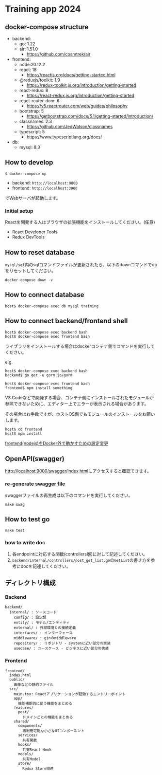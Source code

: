 # Training app 2024
## docker-compose structure

- backend:
  - go: 1.22
  - air: 1.51.0
    - https://github.com/cosmtrek/air
- frontend:
  - node:20.12.2
  - react: 18
    - https://reactjs.org/docs/getting-started.html
  - @reduxjs/toolkit: 1.9
    - https://redux-toolkit.js.org/introduction/getting-started
  - react-redux: 8
    - https://react-redux.js.org/introduction/getting-started
  - react-router-dom: 6
    - https://v5.reactrouter.com/web/guides/philosophy
  - bootstrap: 5
    - https://getbootstrap.com/docs/5.1/getting-started/introduction/
  - classnames: 2.3
    - https://github.com/JedWatson/classnames
  - typescript: 5
    - https://www.typescriptlang.org/docs/
- db:
  - mysql: 8.3

## How to develop

```
$ docker-compose up
```

- backend: `http://localhost:9000`
- frontend: `http://localhost:3000`

でWebサーバが起動します。

### Initial setup

Reactを開発する人はブラウザの拡張機能をインストールしてください。(任意)

- React Developer Tools
- Redux DevTools

## How to reset database

`mysql/sql`内のsqlコマンドファイルが更新されたら、以下のdownコマンドでdbをリセットしてください。
```
docker-compose down -v
```

## How to connect database

```
host$ docker-compose exec db mysql training
```

## How to connect backend/frontend shell

```
host$ docker-compose exec backend bash
host$ docker-compose exec frontend bash
```

ライブラリをインストールする場合はdockerコンテナ側でコマンドを実行してください。

e.g.

```
host$ docker-compose exec backend bash
backend$ go get -u gorm.io/gorm
```

```
host$ docker-compose exec frontend bash
frontend$ npm install something
```

VS Codeなどで開発する場合、コンテナ側にインストールされたモジュールが参照できないために、エディター上でエラーが表示される場合があります。

その場合はお手数ですが、ホストOS側でもモジュールのインストールをお願いします。

```
host$ cd frontend
host$ npm install
```

[frontend(nodejs)をDocker外で動かすための設定変更](https://github.com/givery-technology/training-app-2023/wiki/Docker%E3%81%AE%E4%B8%AD%E3%81%AENode%E4%BD%BF%E3%81%86%E3%81%AE%E3%81%84%E3%82%84%E3%81%A0%E3%81%A8%E6%80%9D%E3%81%A3%E3%81%9F%E4%BA%BA%E5%90%91%E3%81%91%E3%81%AE%E8%84%B1%E7%8D%84%E3%81%AE%E6%89%8B%E5%BC%95%E3%81%8D)

## OpenAPI(swagger)
<http://localhost:9000/swagger/index.html>にアクセスすると確認できます。

### re-generate swagger file

swaggerファイルの再生成は以下のコマンドを実行してください。
```
make swag
```

## How to test go
```
make test
```

### how to write doc

1. 各endpointに対応する関数(controllers層)に対して記述してください。
2. `backend/internal/controllers/post_get_list.go`の`GetList`の書き方を参考にdocを記述してください。


## ディレクトリ構成

### Backend
```
backend/
  internal/ : ソースコード
    config/ : 設定類
    entity/ : モデル/エンティティ
    external/ : 外部環境との接続定義
    interfaces/ : インターフェース
    middleware/ : ginのmiddleware
    repository/ : リポジトリ - systemに近い部分の実装
    usecase/ : ユースケース - ビジネスに近い部分の実装
```

### Frontend

```
frontend/
  index.html
  public/
    画像などの静的ファイル
  src/
    main.tsx: Reactアプリケーションが起動するエントリーポイント
    app/
      機能横断的に使う機能をまとめる
    features/
      post/
        ドメインごとの機能をまとめる
    shared/
      components/
        再利用可能な小さなUIコンポーネント
      services/
        共有関数
      hooks/
        共有React Hook
      models/
        共有Model
      store/
        Redux Store関連
```
